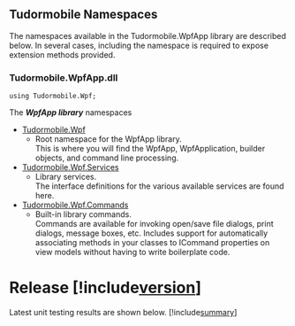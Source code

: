 ## Tudormobile Namespaces
The namespaces available in the Tudormobile.WpfApp library are described below. In several cases, including the namespace is required to expose extension methods provided.

### Tudormobile.WpfApp.dll

```
using Tudormobile.Wpf;
```

The ***WpfApp library*** namespaces

- [Tudormobile.Wpf](Tudormobile.Wpf.yml)
    - Root namespace for the WpfApp library.  
This is where you will find the WpfApp, WpfApplication, builder objects, and command line processing.
- [Tudormobile.Wpf.Services](Tudormobile.Wpf.Services.yml)
    - Library services.  
The interface definitions for the various available services are found here.
- [Tudormobile.Wpf.Commands](Tudormobile.Wpf.Commands.yml)
    - Built-in library commands.  
    Commands are available for invoking open/save file dialogs, print dialogs, message boxes, etc. Includes support for automatically associating methods in your classes to ICommand properties on view models without having to write boilerplate code.
    
# Release [!include[version](../../src/bin/release/ver.txt)]
Latest unit testing results are shown below.
[!include[summary](../../output/SummaryGithub.md)]
